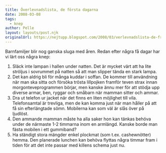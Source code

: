 ```yaml
---
title: Överlevnadslista, de första dagarna
date: 2008-03-08
tags: 
  - knep	
author: Pelle
layout: layouts/post.njk
originalUrl: https://nejtupp.blogspot.com/2008/03/verlevnadslista-de-frsta-dagarna.html
---
```


Barnfamiljer blir nog ganska sluga med åren. Redan efter några få dagar har vi lärt oss några knep:

<ol>
<li>Släck inte lampan i hallen under natten. Det är mycket värt att ha lite ströljus i sovrummet på natten så att man slipper tända en stark lampa.</li>

<li>Det kan aldrig bli för många kuddar i soffan. De kommer till användning när man ska sitta och försöka trösta lillpojken framför teven strax innan morgonteveprogrammen börjar, men kanske ännu mer för att stödja upp diverse armar, ben, ryggar och småbarn när mamman sitter och ammar.</li>

<li>Dra ut telefon ur jacket när det finns en liten möjlighet till vila. Telefonsamtal är trevliga, men de kan komma just när man håller på att få sin efterlängtade sömn. Mobilerna kan som väl är slås över på ljudlöst.</li>

<li>Den ammande mamman måste ha alla saker hon kan tänkas behöva under de närmaste 1-2 timmarna inom en armlängd. Kanske borde man fästa mobilen i ett gummiband?</li>

<li>Ha ständigt stora mängder enkel plockmat (som t.ex. cashewnötter) hemma. Den planerade lunchen kan behöva flyttas några timmar fram i tiden för att det inte passar med killens schema just nu.</li>
</ol>
